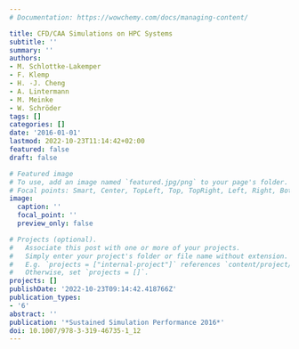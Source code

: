 ```yaml
---
# Documentation: https://wowchemy.com/docs/managing-content/

title: CFD/CAA Simulations on HPC Systems
subtitle: ''
summary: ''
authors:
- M. Schlottke-Lakemper
- F. Klemp
- H. -J. Cheng
- A. Lintermann
- M. Meinke
- W. Schröder
tags: []
categories: []
date: '2016-01-01'
lastmod: 2022-10-23T11:14:42+02:00
featured: false
draft: false

# Featured image
# To use, add an image named `featured.jpg/png` to your page's folder.
# Focal points: Smart, Center, TopLeft, Top, TopRight, Left, Right, BottomLeft, Bottom, BottomRight.
image:
  caption: ''
  focal_point: ''
  preview_only: false

# Projects (optional).
#   Associate this post with one or more of your projects.
#   Simply enter your project's folder or file name without extension.
#   E.g. `projects = ["internal-project"]` references `content/project/deep-learning/index.md`.
#   Otherwise, set `projects = []`.
projects: []
publishDate: '2022-10-23T09:14:42.418766Z'
publication_types:
- '6'
abstract: ''
publication: '*Sustained Simulation Performance 2016*'
doi: 10.1007/978-3-319-46735-1_12
---
```

